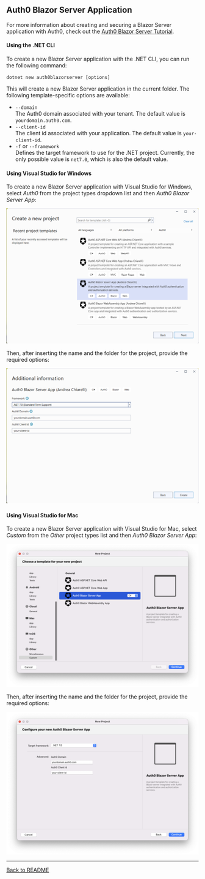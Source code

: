 ## Auth0 Blazor Server Application

For more information about creating and securing a Blazor Server application with Auth0, check out the [Auth0 Blazor Server Tutorial](https://auth0.com/blog/what-is-blazor-tutorial-on-building-webapp-with-authentication).

#### Using the .NET CLI

To create a new Blazor Server application with the .NET CLI, you can run the following command:

```
dotnet new auth0blazorserver [options]
```

This will create a new Blazor Server application in the current folder. The following template-specific options are available:

- `--domain`<br>
  The Auth0 domain associated with your tenant. The default value is `yourdomain.auth0.com`.
- `--client-id`<br>
  The client id associated with your application. The default value is `your-client-id`.
- `-f` or `--framework`<br>
  Defines the target framework to use for the .NET project. Currently, the only possible value is `net7.0`, which is also the default value.



#### Using Visual Studio for Windows

To create a new Blazor Server application with Visual Studio for Windows, select *Auth0* from the project types dropdown list and then *Auth0 Blazor Server App*:

![Auth0 Blazor Server Application from Visual Studio](assets/auth0-blazorserver-app-vs.png)

Then, after inserting the name and the folder for the project, provide the required options:

![Auth0 Blazor Server Application options from Visual Studio](assets/auth0-blazorserver-app-vs-options.png)

#### Using Visual Studio for Mac

To create a new Blazor Server application with Visual Studio for Mac, select *Custom* from the *Other* project types list and then *Auth0 Blazor Server App*:

![Auth0 Blazor Server Application from Visual Studio](assets/auth0-blazorserver-app-vs-mac.png)

Then, after inserting the name and the folder for the project, provide the required options:

![Auth0 Blazor Server Application options from Visual Studio](assets/auth0-blazorserver-app-vs-mac-options.png)

---

[Back to README](../README.md)

